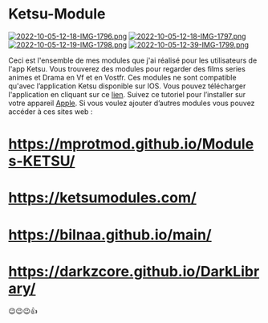 # Ketsu-Module
[![2022-10-05-12-18-IMG-1796.png](https://i.postimg.cc/VNsVZ7Rb/2022-10-05-12-18-IMG-1796.png)](https://bilnaa.github.io/main/)
[![2022-10-05-12-18-IMG-1797.png](https://i.postimg.cc/YCXCsPH5/2022-10-05-12-18-IMG-1797.png)](https://bilnaa.github.io/main/)
[![2022-10-05-12-19-IMG-1798.png](https://i.postimg.cc/C5M2XcY2/2022-10-05-12-19-IMG-1798.png)](https://bilnaa.github.io/main/)
[![2022-10-05-12-39-IMG-1799.png](https://i.postimg.cc/KYGxxDZn/2022-10-05-12-39-IMG-1799.png)](https://bilnaa.github.io/main/)

Ceci est l'ensemble de mes modules que j'ai réalisé pour les utilisateurs de l'app Ketsu.
Vous trouverez des modules pour regarder des films series animes et Drama en Vf et en Vostfr. Ces modules ne sont compatible qu'avec l’application Ketsu disponible sur IOS. Vous pouvez télécharger l'application en cliquant sur ce [lien](https://ketsu.app/). Suivez ce tutoriel pour l’installer sur votre appareil [Apple](https://youtu.be/dvz6zNP6BUs). Si vous voulez ajouter d’autres modules vous pouvez accéder à ces sites web :

# https://mprotmod.github.io/Modules-KETSU/
# https://ketsumodules.com/
# https://bilnaa.github.io/main/
# https://darkzcore.github.io/DarkLibrary/

😉😉😉👍